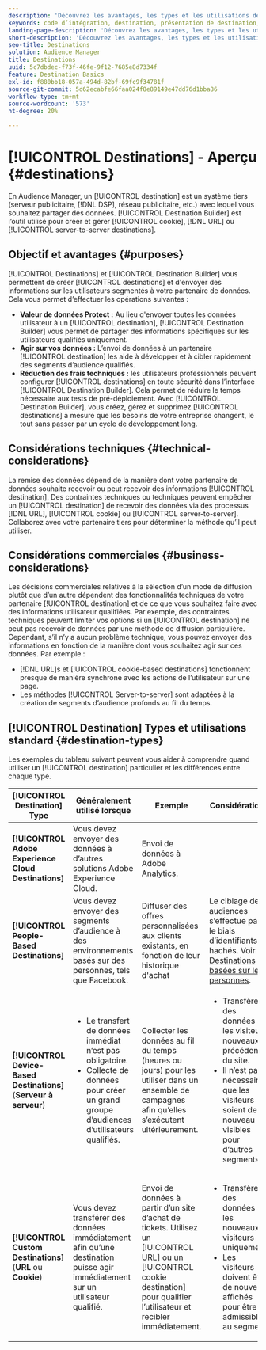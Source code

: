 ```yaml
---
description: 'Découvrez les avantages, les types et les utilisations des destinations : tout système tiers, tel qu’un serveur de publicités ou un DSP, où vous partagez des données. Utilisez Destination Builder pour créer et gérer des destinations de cookie, d’URL ou de serveur à serveur.'
keywords: code d’intégration, destination, présentation de destination, destination, destination, destination, destination, destination, destination, destination, destination, destination, destination, destination, destination
landing-page-description: 'Découvrez les avantages, les types et les utilisations des destinations : tout système tiers, tel qu’un serveur de publicités ou un DSP, où vous partagez des données. Utilisez Destination Builder pour créer et gérer des destinations de cookie, d’URL ou de serveur à serveur.'
short-description: 'Découvrez les avantages, les types et les utilisations des destinations : tout système tiers, tel qu’un serveur de publicités ou un DSP, où vous partagez des données. Utilisez Destination Builder pour créer et gérer des destinations de cookie, d’URL ou de serveur à serveur.'
seo-title: Destinations
solution: Audience Manager
title: Destinations
uuid: 5c7dbdec-f73f-46fe-9f12-7685e8d7334f
feature: Destination Basics
exl-id: f880bb18-057a-494d-82bf-69fc9f34781f
source-git-commit: 5d62ecabfe66faa024f8e89149e47dd76d1bba86
workflow-type: tm+mt
source-wordcount: '573'
ht-degree: 20%

---
```


# [!UICONTROL Destinations] - Aperçu {#destinations}

En Audience Manager, un [!UICONTROL destination] est un système tiers (serveur publicitaire, [!DNL DSP], réseau publicitaire, etc.) avec lequel vous souhaitez partager des données. [!UICONTROL Destination Builder] est l’outil utilisé pour créer et gérer [!UICONTROL cookie], [!DNL URL] ou [!UICONTROL server-to-server destinations].

## Objectif et avantages {#purposes}

<!-- c_destinations.xml -->

[!UICONTROL Destinations] et [!UICONTROL Destination Builder] vous permettent de créer [!UICONTROL destinations] et d&#39;envoyer des informations sur les utilisateurs segmentés à votre partenaire de données. Cela vous permet d’effectuer les opérations suivantes :

* **Valeur de données Protect :** Au lieu d&#39;envoyer toutes les données utilisateur à un [!UICONTROL destination], [!UICONTROL Destination Builder] vous permet de partager des informations spécifiques sur les utilisateurs qualifiés uniquement.
* **Agir sur vos données :** L’envoi de données à un partenaire [!UICONTROL destination] les aide à développer et à cibler rapidement des segments d’audience qualifiés.
* **Réduction des frais techniques :** les utilisateurs professionnels peuvent configurer [!UICONTROL destinations] en toute sécurité dans l’interface [!UICONTROL Destination Builder]. Cela permet de réduire le temps nécessaire aux tests de pré-déploiement. Avec [!UICONTROL Destination Builder], vous créez, gérez et supprimez [!UICONTROL destinations] à mesure que les besoins de votre entreprise changent, le tout sans passer par un cycle de développement long.

## Considérations techniques {#technical-considerations}

<!-- destination-delivery-methods.xml -->

La remise des données dépend de la manière dont votre partenaire de données souhaite recevoir ou peut recevoir des informations [!UICONTROL destination]. Des contraintes techniques ou techniques peuvent empêcher un [!UICONTROL destination] de recevoir des données via des processus [!DNL URL], [!UICONTROL cookie] ou [!UICONTROL server-to-server]. Collaborez avec votre partenaire tiers pour déterminer la méthode qu’il peut utiliser.

## Considérations commerciales {#business-considerations}

Les décisions commerciales relatives à la sélection d’un mode de diffusion plutôt que d’un autre dépendent des fonctionnalités techniques de votre partenaire [!UICONTROL destination] et de ce que vous souhaitez faire avec des informations utilisateur qualifiées. Par exemple, des contraintes techniques peuvent limiter vos options si un [!UICONTROL destination] ne peut pas recevoir de données par une méthode de diffusion particulière. Cependant, s’il n’y a aucun problème technique, vous pouvez envoyer des informations en fonction de la manière dont vous souhaitez agir sur ces données. Par exemple :

* [!DNL URL]s et [!UICONTROL cookie-based destinations] fonctionnent presque de manière synchrone avec les actions de l’utilisateur sur une page.
* Les méthodes [!UICONTROL Server-to-server] sont adaptées à la création de segments d’audience profonds au fil du temps.

## [!UICONTROL Destination] Types et utilisations standard {#destination-types}

Les exemples du tableau suivant peuvent vous aider à comprendre quand utiliser un [!UICONTROL destination] particulier et les différences entre chaque type.

| [!UICONTROL Destination] Type | Généralement utilisé lorsque | Exemple | Considérations |
|--- |--- |--- |--- |
| **[!UICONTROL Adobe Experience Cloud Destinations]** | Vous devez envoyer des données à d’autres solutions Adobe Experience Cloud. | Envoi de données à Adobe Analytics. |  |
| **[!UICONTROL People-Based Destinations]** | Vous devez envoyer des segments d’audience à des environnements basés sur des personnes, tels que Facebook. | Diffuser des offres personnalisées aux clients existants, en fonction de leur historique d&#39;achat | Le ciblage des audiences s’effectue par le biais d’identifiants hachés. Voir [Destinations basées sur les personnes](people-based-destinations-overview.md). |
| **[!UICONTROL Device-Based Destinations]** (**Serveur à serveur**) | <ul><li>Le transfert de données immédiat n’est pas obligatoire.</li><li>Collecte de données pour créer un grand groupe d’audiences d’utilisateurs qualifiés.</li></ul> | Collecter les données au fil du temps (heures ou jours) pour les utiliser dans un ensemble de campagnes afin qu’elles s’exécutent ultérieurement. | <ul><li>Transfère des données sur les visiteurs nouveaux et précédents du site. </li><li>Il n’est pas nécessaire que les visiteurs soient de nouveau visibles pour d’autres segments.</li></ul> |
| **[!UICONTROL Custom Destinations]** (**URL** ou **Cookie**) | Vous devez transférer des données immédiatement afin qu’une destination puisse agir immédiatement sur un utilisateur qualifié. | Envoi de données à partir d’un site d’achat de tickets. Utilisez un [!UICONTROL URL] ou un [!UICONTROL cookie destination] pour qualifier l’utilisateur et recibler immédiatement. | <ul><li>Transfère des données sur les nouveaux visiteurs uniquement. </li><li>Les visiteurs doivent être de nouveau affichés pour être admissibles au segment.</li></ul> |
